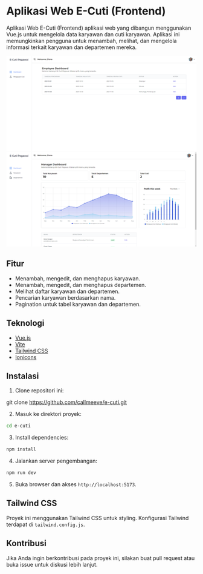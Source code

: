 # Aplikasi Web E-Cuti (Frontend)

Aplikasi Web E-Cuti (Frontend) aplikasi web yang dibangun menggunakan Vue.js untuk mengelola data karyawan dan cuti karyawan. Aplikasi ini memungkinkan pengguna untuk menambah, melihat, dan mengelola informasi terkait karyawan dan departemen mereka.

![Contoh Gambar](public/screenshot/employee.png)
![Contoh Gambar](public/screenshot/karyawan.png)

## Fitur

- Menambah, mengedit, dan menghapus karyawan.
- Menambah, mengedit, dan menghapus departemen.
- Melihat daftar karyawan dan departemen.
- Pencarian karyawan berdasarkan nama.
- Pagination untuk tabel karyawan dan departemen.

## Teknologi

- [Vue.js](https://vuejs.org/)
- [Vite](https://vitejs.dev/)
- [Tailwind CSS](https://tailwindcss.com/)
- [Ionicons](https://ionicons.com/)

## Instalasi

1. Clone repositori ini:

git clone https://github.com/callmeeve/e-cuti.git

2. Masuk ke direktori proyek:

```bash
cd e-cuti
```

3. Install dependencies:

```bash
npm install
```

4. Jalankan server pengembangan:

```bash
npm run dev
```

5. Buka browser dan akses `http://localhost:5173`.

## Tailwind CSS

Proyek ini menggunakan Tailwind CSS untuk styling. Konfigurasi Tailwind terdapat di `tailwind.config.js`.

## Kontribusi

Jika Anda ingin berkontribusi pada proyek ini, silakan buat pull request atau buka issue untuk diskusi lebih lanjut.
